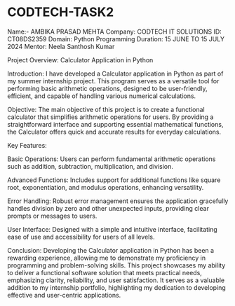 # CODTECH-TASK2

Name:- AMBIKA PRASAD MEHTA
Company: CODTECH IT SOLUTIONS
ID: CT08DS2359
Domain: Python Programming
Duration: 15 JUNE TO 15 JULY 2024
Mentor: Neela Santhosh Kumar

Project Overview: Calculator Application in Python

Introduction:
I have developed a Calculator application in Python as part of my summer internship project. This program serves as a versatile tool for performing basic arithmetic operations, designed to be user-friendly, efficient, and capable of handling various numerical calculations.

Objective:
The main objective of this project is to create a functional calculator that simplifies arithmetic operations for users. By providing a straightforward interface and supporting essential mathematical functions, the Calculator offers quick and accurate results for everyday calculations.

Key Features:

Basic Operations: Users can perform fundamental arithmetic operations such as addition, subtraction, multiplication, and division.

Advanced Functions: Includes support for additional functions like square root, exponentiation, and modulus operations, enhancing versatility.

Error Handling: Robust error management ensures the application gracefully handles division by zero and other unexpected inputs, providing clear prompts or messages to users.

User Interface: Designed with a simple and intuitive interface, facilitating ease of use and accessibility for users of all levels.

Conclusion:
Developing the Calculator application in Python has been a rewarding experience, allowing me to demonstrate my proficiency in programming and problem-solving skills. This project showcases my ability to deliver a functional software solution that meets practical needs, emphasizing clarity, reliability, and user satisfaction. It serves as a valuable addition to my internship portfolio, highlighting my dedication to developing effective and user-centric applications.
